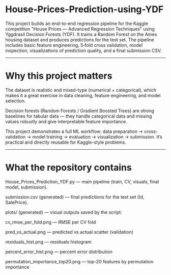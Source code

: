 # House-Prices-Prediction-using-YDF
This project builds an end-to-end regression pipeline for the Kaggle competition "House Prices — Advanced Regression Techniques" using Yggdrasil Decision Forests (YDF).
It trains a Random Forest on the Ames housing dataset and produces predictions for the test set. The pipeline includes basic feature engineering, 5‑fold cross validation, model inspection, visualizations of prediction quality, and a final submission CSV.

-------------------------------------------------------------------------------------------------------------------

# Why this project matters

The dataset is realistic and mixed-type (numerical + categorical), which makes it a great exercise in data cleaning, feature engineering, and model selection.

Decision forests (Random Forests / Gradient Boosted Trees) are strong baselines for tabular data — they handle categorical data and missing values robustly and give interpretable feature importance.

This project demonstrates a full ML workflow: data preparation → cross-validation → model training → evaluation → visualization → submission. It’s practical and directly reusable for Kaggle-style problems.

----------------------------------------------------------------------------------------------------------------------------------------------------------------------------------------------------------------------------------------------

# What the repository contains

House_Prices_Prediction_YDF.py — main pipeline (train, CV, visuals, final model, submission).

submission.csv (generated) — final predictions for the test set (Id, SalePrice).

plots/ (generated) — visual outputs saved by the script:

cv_rmse_per_fold.png — RMSE per CV fold

pred_vs_actual.png — predicted vs actual scatter (validation)

residuals_hist.png — residuals histogram

percent_error_hist.png — percent error distribution

permutation_importance_top20.png — top-20 features by permutation importance
